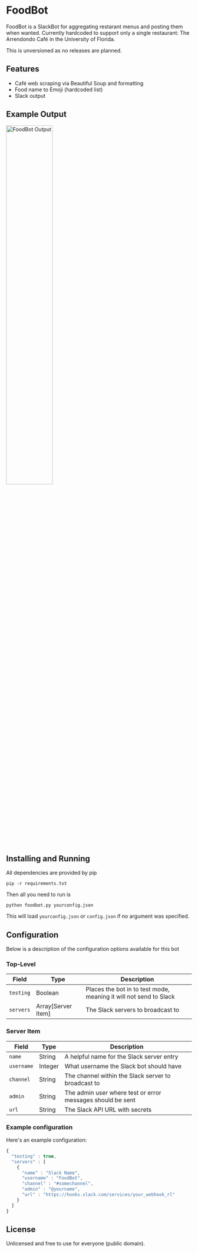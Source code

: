 # FoodBot
FoodBot is a SlackBot for aggregating restarant menus and posting them when wanted.
Currently hardcoded to support only a single restaurant: The Arrendondo Café in the University of Florida.

This is unversioned as no releases are planned.

## Features
* Café web scraping via Beautiful Soup and formatting
* Food name to Emoji (hardcoded list)
* Slack output

## Example Output

<img src="https://i.imgur.com/lLo9dyN.png" alt="FoodBot Output" width="50%" />

## Installing and Running

All dependencies are provided by pip

```
pip -r requirements.txt
```

Then all you need to run is

```
python foodbot.py yourconfig.json
```

This will load `yourconfig.json` or `config.json` if no argument was specified.

## Configuration
Below is a description of the configuration options available for this bot

### Top-Level
| Field          | Type                | Description  |
| ---------------|---------------------|--------------|
| `testing`      | Boolean             | Places the bot in to test mode, meaning it will not send to Slack |
| `servers`      | Array[Server Item]  | The Slack servers to broadcast to |

### Server Item
| Field         | Type        | Description  |
| ------------- |-------------|--------------|
| `name`        | String      | A helpful name for the Slack server entry |
| `username`    | Integer     | What username the Slack bot should have |
| `channel`     | String      | The channel within the Slack server to broadcast to |
| `admin`       | String      | The admin user where test or error messages should be sent |
| `url`         | String      | The Slack API URL with secrets |

### Example configuration

Here's an example configuration:

```javascript
{
  "testing" : true,
  "servers" : [
    {
      "name" : "Slack Name",
      "username" : "FoodBot",
      "channel" : "#somechannel",
      "admin" : "@yourname",
      "url" : "https://hooks.slack.com/services/your_webhook_rl"
    }
  ]
}
```

## License
Unlicensed and free to use for everyone (public domain).
